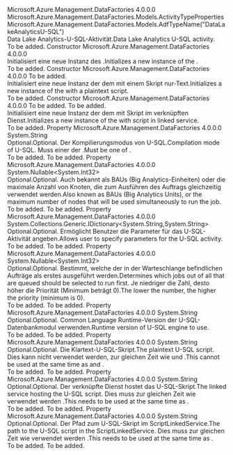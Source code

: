 <Type Name="DataLakeAnalyticsUSQLActivity" FullName="Microsoft.Azure.Management.DataFactories.Models.DataLakeAnalyticsUSQLActivity">
  <TypeSignature Language="C#" Value="public class DataLakeAnalyticsUSQLActivity : Microsoft.Azure.Management.DataFactories.Models.ActivityTypeProperties" />
  <TypeSignature Language="ILAsm" Value=".class public auto ansi beforefieldinit DataLakeAnalyticsUSQLActivity extends Microsoft.Azure.Management.DataFactories.Models.ActivityTypeProperties" />
  <TypeSignature Language="DocId" Value="T:Microsoft.Azure.Management.DataFactories.Models.DataLakeAnalyticsUSQLActivity" />
  <TypeSignature Language="VB.NET" Value="Public Class DataLakeAnalyticsUSQLActivity&#xA;Inherits ActivityTypeProperties" />
  <TypeSignature Language="F#" Value="type DataLakeAnalyticsUSQLActivity = class&#xA;    inherit ActivityTypeProperties" />
  <AssemblyInfo>
    <AssemblyName>Microsoft.Azure.Management.DataFactories</AssemblyName>
    <AssemblyVersion>4.0.0.0</AssemblyVersion>
  </AssemblyInfo>
  <Base>
    <BaseTypeName>Microsoft.Azure.Management.DataFactories.Models.ActivityTypeProperties</BaseTypeName>
  </Base>
  <Interfaces />
  <Attributes>
    <Attribute>
      <AttributeName>Microsoft.Azure.Management.DataFactories.Models.AdfTypeName("DataLakeAnalyticsU-SQL")</AttributeName>
    </Attribute>
  </Attributes>
  <Docs>
    <summary>
            <span data-ttu-id="be32a-101">Data Lake Analytics-U-SQL-Aktivität.</span><span class="sxs-lookup"><span data-stu-id="be32a-101">Data Lake Analytics U-SQL activity.</span></span>
            </summary>
    <remarks>To be added.</remarks>
  </Docs>
  <Members>
    <Member MemberName=".ctor">
      <MemberSignature Language="C#" Value="public DataLakeAnalyticsUSQLActivity ();" />
      <MemberSignature Language="ILAsm" Value=".method public hidebysig specialname rtspecialname instance void .ctor() cil managed" />
      <MemberSignature Language="DocId" Value="M:Microsoft.Azure.Management.DataFactories.Models.DataLakeAnalyticsUSQLActivity.#ctor" />
      <MemberSignature Language="VB.NET" Value="Public Sub New ()" />
      <MemberType>Constructor</MemberType>
      <AssemblyInfo>
        <AssemblyName>Microsoft.Azure.Management.DataFactories</AssemblyName>
        <AssemblyVersion>4.0.0.0</AssemblyVersion>
      </AssemblyInfo>
      <Parameters />
      <Docs>
        <summary>
            <span data-ttu-id="be32a-102">Initialisiert eine neue Instanz des <see cref="T:Microsoft.Azure.Management.DataFactories.Models.DataLakeAnalyticsUSQLActivity" />.</span><span class="sxs-lookup"><span data-stu-id="be32a-102">Initializes a new instance of the <see cref="T:Microsoft.Azure.Management.DataFactories.Models.DataLakeAnalyticsUSQLActivity" />.</span></span>
            </summary>
        <remarks>To be added.</remarks>
      </Docs>
    </Member>
    <Member MemberName=".ctor">
      <MemberSignature Language="C#" Value="public DataLakeAnalyticsUSQLActivity (string script);" />
      <MemberSignature Language="ILAsm" Value=".method public hidebysig specialname rtspecialname instance void .ctor(string script) cil managed" />
      <MemberSignature Language="DocId" Value="M:Microsoft.Azure.Management.DataFactories.Models.DataLakeAnalyticsUSQLActivity.#ctor(System.String)" />
      <MemberSignature Language="VB.NET" Value="Public Sub New (script As String)" />
      <MemberSignature Language="F#" Value="new Microsoft.Azure.Management.DataFactories.Models.DataLakeAnalyticsUSQLActivity : string -&gt; Microsoft.Azure.Management.DataFactories.Models.DataLakeAnalyticsUSQLActivity" Usage="new Microsoft.Azure.Management.DataFactories.Models.DataLakeAnalyticsUSQLActivity script" />
      <MemberType>Constructor</MemberType>
      <AssemblyInfo>
        <AssemblyName>Microsoft.Azure.Management.DataFactories</AssemblyName>
        <AssemblyVersion>4.0.0.0</AssemblyVersion>
      </AssemblyInfo>
      <Parameters>
        <Parameter Name="script" Type="System.String" />
      </Parameters>
      <Docs>
        <param name="script">To be added.</param>
        <summary>
            <span data-ttu-id="be32a-103">Initialisiert eine neue Instanz der dem <see cref="T:Microsoft.Azure.Management.DataFactories.Models.DataLakeAnalyticsUSQLActivity" /> mit einem Skript nur-Text.</span><span class="sxs-lookup"><span data-stu-id="be32a-103">Initializes a new instance of the <see cref="T:Microsoft.Azure.Management.DataFactories.Models.DataLakeAnalyticsUSQLActivity" /> with a plaintext script.</span></span>
            </summary>
        <remarks>To be added.</remarks>
      </Docs>
    </Member>
    <Member MemberName=".ctor">
      <MemberSignature Language="C#" Value="public DataLakeAnalyticsUSQLActivity (string scriptPath, string scriptLinkedService);" />
      <MemberSignature Language="ILAsm" Value=".method public hidebysig specialname rtspecialname instance void .ctor(string scriptPath, string scriptLinkedService) cil managed" />
      <MemberSignature Language="DocId" Value="M:Microsoft.Azure.Management.DataFactories.Models.DataLakeAnalyticsUSQLActivity.#ctor(System.String,System.String)" />
      <MemberSignature Language="VB.NET" Value="Public Sub New (scriptPath As String, scriptLinkedService As String)" />
      <MemberSignature Language="F#" Value="new Microsoft.Azure.Management.DataFactories.Models.DataLakeAnalyticsUSQLActivity : string * string -&gt; Microsoft.Azure.Management.DataFactories.Models.DataLakeAnalyticsUSQLActivity" Usage="new Microsoft.Azure.Management.DataFactories.Models.DataLakeAnalyticsUSQLActivity (scriptPath, scriptLinkedService)" />
      <MemberType>Constructor</MemberType>
      <AssemblyInfo>
        <AssemblyName>Microsoft.Azure.Management.DataFactories</AssemblyName>
        <AssemblyVersion>4.0.0.0</AssemblyVersion>
      </AssemblyInfo>
      <Parameters>
        <Parameter Name="scriptPath" Type="System.String" />
        <Parameter Name="scriptLinkedService" Type="System.String" />
      </Parameters>
      <Docs>
        <param name="scriptPath">To be added.</param>
        <param name="scriptLinkedService">To be added.</param>
        <summary>
            <span data-ttu-id="be32a-104">Initialisiert eine neue Instanz der dem <see cref="T:Microsoft.Azure.Management.DataFactories.Models.DataLakeAnalyticsUSQLActivity" /> mit Skript im verknüpften Dienst.</span><span class="sxs-lookup"><span data-stu-id="be32a-104">Initializes a new instance of the <see cref="T:Microsoft.Azure.Management.DataFactories.Models.DataLakeAnalyticsUSQLActivity" /> with script in linked service.</span></span>
            </summary>
        <remarks>To be added.</remarks>
      </Docs>
    </Member>
    <Member MemberName="CompilationMode">
      <MemberSignature Language="C#" Value="public string CompilationMode { get; set; }" />
      <MemberSignature Language="ILAsm" Value=".property instance string CompilationMode" />
      <MemberSignature Language="DocId" Value="P:Microsoft.Azure.Management.DataFactories.Models.DataLakeAnalyticsUSQLActivity.CompilationMode" />
      <MemberSignature Language="VB.NET" Value="Public Property CompilationMode As String" />
      <MemberSignature Language="F#" Value="member this.CompilationMode : string with get, set" Usage="Microsoft.Azure.Management.DataFactories.Models.DataLakeAnalyticsUSQLActivity.CompilationMode" />
      <MemberType>Property</MemberType>
      <AssemblyInfo>
        <AssemblyName>Microsoft.Azure.Management.DataFactories</AssemblyName>
        <AssemblyVersion>4.0.0.0</AssemblyVersion>
      </AssemblyInfo>
      <ReturnValue>
        <ReturnType>System.String</ReturnType>
      </ReturnValue>
      <Docs>
        <summary>
            <span data-ttu-id="be32a-105">Optional.</span><span class="sxs-lookup"><span data-stu-id="be32a-105">Optional.</span></span> <span data-ttu-id="be32a-106">Der Kompilierungsmodus von U-SQL.</span><span class="sxs-lookup"><span data-stu-id="be32a-106">Compilation mode of U-SQL.</span></span> <span data-ttu-id="be32a-107">Muss einer der <see cref="T:Microsoft.Azure.Management.DataFactories.Models.USqlCompilationMode" />.</span><span class="sxs-lookup"><span data-stu-id="be32a-107">Must be one of <see cref="T:Microsoft.Azure.Management.DataFactories.Models.USqlCompilationMode" />.</span></span>
            </summary>
        <value>To be added.</value>
        <remarks>To be added.</remarks>
      </Docs>
    </Member>
    <Member MemberName="DegreeOfParallelism">
      <MemberSignature Language="C#" Value="public Nullable&lt;int&gt; DegreeOfParallelism { get; set; }" />
      <MemberSignature Language="ILAsm" Value=".property instance valuetype System.Nullable`1&lt;int32&gt; DegreeOfParallelism" />
      <MemberSignature Language="DocId" Value="P:Microsoft.Azure.Management.DataFactories.Models.DataLakeAnalyticsUSQLActivity.DegreeOfParallelism" />
      <MemberSignature Language="VB.NET" Value="Public Property DegreeOfParallelism As Nullable(Of Integer)" />
      <MemberSignature Language="F#" Value="member this.DegreeOfParallelism : Nullable&lt;int&gt; with get, set" Usage="Microsoft.Azure.Management.DataFactories.Models.DataLakeAnalyticsUSQLActivity.DegreeOfParallelism" />
      <MemberType>Property</MemberType>
      <AssemblyInfo>
        <AssemblyName>Microsoft.Azure.Management.DataFactories</AssemblyName>
        <AssemblyVersion>4.0.0.0</AssemblyVersion>
      </AssemblyInfo>
      <ReturnValue>
        <ReturnType>System.Nullable&lt;System.Int32&gt;</ReturnType>
      </ReturnValue>
      <Docs>
        <summary>
            <span data-ttu-id="be32a-108">Optional.</span><span class="sxs-lookup"><span data-stu-id="be32a-108">Optional.</span></span> <span data-ttu-id="be32a-109">Auch bekannt als BAUs (Big Analytics-Einheiten) oder die maximale Anzahl von Knoten, die zum Ausführen des Auftrags gleichzeitig verwendet werden.</span><span class="sxs-lookup"><span data-stu-id="be32a-109">Also known as BAUs (Big Analytics Units), or the maximum number of nodes that will be used simultaneously to run the job.</span></span>
            </summary>
        <value>To be added.</value>
        <remarks>To be added.</remarks>
      </Docs>
    </Member>
    <Member MemberName="Parameters">
      <MemberSignature Language="C#" Value="public System.Collections.Generic.IDictionary&lt;string,string&gt; Parameters { get; set; }" />
      <MemberSignature Language="ILAsm" Value=".property instance class System.Collections.Generic.IDictionary`2&lt;string, string&gt; Parameters" />
      <MemberSignature Language="DocId" Value="P:Microsoft.Azure.Management.DataFactories.Models.DataLakeAnalyticsUSQLActivity.Parameters" />
      <MemberSignature Language="VB.NET" Value="Public Property Parameters As IDictionary(Of String, String)" />
      <MemberSignature Language="F#" Value="member this.Parameters : System.Collections.Generic.IDictionary&lt;string, string&gt; with get, set" Usage="Microsoft.Azure.Management.DataFactories.Models.DataLakeAnalyticsUSQLActivity.Parameters" />
      <MemberType>Property</MemberType>
      <AssemblyInfo>
        <AssemblyName>Microsoft.Azure.Management.DataFactories</AssemblyName>
        <AssemblyVersion>4.0.0.0</AssemblyVersion>
      </AssemblyInfo>
      <ReturnValue>
        <ReturnType>System.Collections.Generic.IDictionary&lt;System.String,System.String&gt;</ReturnType>
      </ReturnValue>
      <Docs>
        <summary>
            <span data-ttu-id="be32a-110">Optional.</span><span class="sxs-lookup"><span data-stu-id="be32a-110">Optional.</span></span> <span data-ttu-id="be32a-111">Ermöglicht Benutzer die Parameter für das U-SQL-Aktivität angeben.</span><span class="sxs-lookup"><span data-stu-id="be32a-111">Allows user to specify parameters for the U-SQL activity.</span></span>
            </summary>
        <value>To be added.</value>
        <remarks>To be added.</remarks>
      </Docs>
    </Member>
    <Member MemberName="Priority">
      <MemberSignature Language="C#" Value="public Nullable&lt;int&gt; Priority { get; set; }" />
      <MemberSignature Language="ILAsm" Value=".property instance valuetype System.Nullable`1&lt;int32&gt; Priority" />
      <MemberSignature Language="DocId" Value="P:Microsoft.Azure.Management.DataFactories.Models.DataLakeAnalyticsUSQLActivity.Priority" />
      <MemberSignature Language="VB.NET" Value="Public Property Priority As Nullable(Of Integer)" />
      <MemberSignature Language="F#" Value="member this.Priority : Nullable&lt;int&gt; with get, set" Usage="Microsoft.Azure.Management.DataFactories.Models.DataLakeAnalyticsUSQLActivity.Priority" />
      <MemberType>Property</MemberType>
      <AssemblyInfo>
        <AssemblyName>Microsoft.Azure.Management.DataFactories</AssemblyName>
        <AssemblyVersion>4.0.0.0</AssemblyVersion>
      </AssemblyInfo>
      <ReturnValue>
        <ReturnType>System.Nullable&lt;System.Int32&gt;</ReturnType>
      </ReturnValue>
      <Docs>
        <summary>
            <span data-ttu-id="be32a-112">Optional.</span><span class="sxs-lookup"><span data-stu-id="be32a-112">Optional.</span></span> <span data-ttu-id="be32a-113">Bestimmt, welche der in der Warteschlange befindlichen Aufträge als erstes ausgeführt werden.</span><span class="sxs-lookup"><span data-stu-id="be32a-113">Determines which jobs out of all that are queued should be selected to run first.</span></span> <span data-ttu-id="be32a-114">Je niedriger die Zahl, desto höher die Priorität (Minimum beträgt 0).</span><span class="sxs-lookup"><span data-stu-id="be32a-114">The lower the number, the higher the priority (minimum is 0).</span></span>
            </summary>
        <value>To be added.</value>
        <remarks>To be added.</remarks>
      </Docs>
    </Member>
    <Member MemberName="RuntimeVersion">
      <MemberSignature Language="C#" Value="public string RuntimeVersion { get; set; }" />
      <MemberSignature Language="ILAsm" Value=".property instance string RuntimeVersion" />
      <MemberSignature Language="DocId" Value="P:Microsoft.Azure.Management.DataFactories.Models.DataLakeAnalyticsUSQLActivity.RuntimeVersion" />
      <MemberSignature Language="VB.NET" Value="Public Property RuntimeVersion As String" />
      <MemberSignature Language="F#" Value="member this.RuntimeVersion : string with get, set" Usage="Microsoft.Azure.Management.DataFactories.Models.DataLakeAnalyticsUSQLActivity.RuntimeVersion" />
      <MemberType>Property</MemberType>
      <AssemblyInfo>
        <AssemblyName>Microsoft.Azure.Management.DataFactories</AssemblyName>
        <AssemblyVersion>4.0.0.0</AssemblyVersion>
      </AssemblyInfo>
      <ReturnValue>
        <ReturnType>System.String</ReturnType>
      </ReturnValue>
      <Docs>
        <summary>
            <span data-ttu-id="be32a-115">Optional.</span><span class="sxs-lookup"><span data-stu-id="be32a-115">Optional.</span></span> <span data-ttu-id="be32a-116">Common Language Runtime-Version der U-SQL-Datenbankmodul verwenden.</span><span class="sxs-lookup"><span data-stu-id="be32a-116">Runtime version of U-SQL engine to use.</span></span>
            </summary>
        <value>To be added.</value>
        <remarks>To be added.</remarks>
      </Docs>
    </Member>
    <Member MemberName="Script">
      <MemberSignature Language="C#" Value="public string Script { get; set; }" />
      <MemberSignature Language="ILAsm" Value=".property instance string Script" />
      <MemberSignature Language="DocId" Value="P:Microsoft.Azure.Management.DataFactories.Models.DataLakeAnalyticsUSQLActivity.Script" />
      <MemberSignature Language="VB.NET" Value="Public Property Script As String" />
      <MemberSignature Language="F#" Value="member this.Script : string with get, set" Usage="Microsoft.Azure.Management.DataFactories.Models.DataLakeAnalyticsUSQLActivity.Script" />
      <MemberType>Property</MemberType>
      <AssemblyInfo>
        <AssemblyName>Microsoft.Azure.Management.DataFactories</AssemblyName>
        <AssemblyVersion>4.0.0.0</AssemblyVersion>
      </AssemblyInfo>
      <ReturnValue>
        <ReturnType>System.String</ReturnType>
      </ReturnValue>
      <Docs>
        <summary>
            <span data-ttu-id="be32a-117">Optional.</span><span class="sxs-lookup"><span data-stu-id="be32a-117">Optional.</span></span> <span data-ttu-id="be32a-118">Die Klartext-U-SQL-Skript.</span><span class="sxs-lookup"><span data-stu-id="be32a-118">The plaintext U-SQL script.</span></span> <span data-ttu-id="be32a-119">Dies kann nicht verwendet werden, zur gleichen Zeit wie <see cref="P:Microsoft.Azure.Management.DataFactories.Models.DataLakeAnalyticsUSQLActivity.ScriptPath" /> und <see cref="P:Microsoft.Azure.Management.DataFactories.Models.DataLakeAnalyticsUSQLActivity.ScriptLinkedService" />.</span><span class="sxs-lookup"><span data-stu-id="be32a-119">This cannot be used at the same time as <see cref="P:Microsoft.Azure.Management.DataFactories.Models.DataLakeAnalyticsUSQLActivity.ScriptPath" /> and <see cref="P:Microsoft.Azure.Management.DataFactories.Models.DataLakeAnalyticsUSQLActivity.ScriptLinkedService" />.</span></span>
            </summary>
        <value>To be added.</value>
        <remarks>To be added.</remarks>
      </Docs>
    </Member>
    <Member MemberName="ScriptLinkedService">
      <MemberSignature Language="C#" Value="public string ScriptLinkedService { get; set; }" />
      <MemberSignature Language="ILAsm" Value=".property instance string ScriptLinkedService" />
      <MemberSignature Language="DocId" Value="P:Microsoft.Azure.Management.DataFactories.Models.DataLakeAnalyticsUSQLActivity.ScriptLinkedService" />
      <MemberSignature Language="VB.NET" Value="Public Property ScriptLinkedService As String" />
      <MemberSignature Language="F#" Value="member this.ScriptLinkedService : string with get, set" Usage="Microsoft.Azure.Management.DataFactories.Models.DataLakeAnalyticsUSQLActivity.ScriptLinkedService" />
      <MemberType>Property</MemberType>
      <AssemblyInfo>
        <AssemblyName>Microsoft.Azure.Management.DataFactories</AssemblyName>
        <AssemblyVersion>4.0.0.0</AssemblyVersion>
      </AssemblyInfo>
      <ReturnValue>
        <ReturnType>System.String</ReturnType>
      </ReturnValue>
      <Docs>
        <summary>
            <span data-ttu-id="be32a-120">Optional.</span><span class="sxs-lookup"><span data-stu-id="be32a-120">Optional.</span></span> <span data-ttu-id="be32a-121">Der verknüpfte Dienst hostet das U-SQL-Skript.</span><span class="sxs-lookup"><span data-stu-id="be32a-121">The linked service hosting the U-SQL script.</span></span> <span data-ttu-id="be32a-122">Dies muss zur gleichen Zeit wie verwendet werden <see cref="P:Microsoft.Azure.Management.DataFactories.Models.DataLakeAnalyticsUSQLActivity.ScriptPath" />.</span><span class="sxs-lookup"><span data-stu-id="be32a-122">This needs to be used at the same time as <see cref="P:Microsoft.Azure.Management.DataFactories.Models.DataLakeAnalyticsUSQLActivity.ScriptPath" />.</span></span>
            </summary>
        <value>To be added.</value>
        <remarks>To be added.</remarks>
      </Docs>
    </Member>
    <Member MemberName="ScriptPath">
      <MemberSignature Language="C#" Value="public string ScriptPath { get; set; }" />
      <MemberSignature Language="ILAsm" Value=".property instance string ScriptPath" />
      <MemberSignature Language="DocId" Value="P:Microsoft.Azure.Management.DataFactories.Models.DataLakeAnalyticsUSQLActivity.ScriptPath" />
      <MemberSignature Language="VB.NET" Value="Public Property ScriptPath As String" />
      <MemberSignature Language="F#" Value="member this.ScriptPath : string with get, set" Usage="Microsoft.Azure.Management.DataFactories.Models.DataLakeAnalyticsUSQLActivity.ScriptPath" />
      <MemberType>Property</MemberType>
      <AssemblyInfo>
        <AssemblyName>Microsoft.Azure.Management.DataFactories</AssemblyName>
        <AssemblyVersion>4.0.0.0</AssemblyVersion>
      </AssemblyInfo>
      <ReturnValue>
        <ReturnType>System.String</ReturnType>
      </ReturnValue>
      <Docs>
        <summary>
            <span data-ttu-id="be32a-123">Optional.</span><span class="sxs-lookup"><span data-stu-id="be32a-123">Optional.</span></span> <span data-ttu-id="be32a-124">Der Pfad zum U-SQL-Skript im ScriptLinkedService.</span><span class="sxs-lookup"><span data-stu-id="be32a-124">The path to the U-SQL script in the ScriptLinkedService.</span></span> <span data-ttu-id="be32a-125">Dies muss zur gleichen Zeit wie verwendet werden <see cref="P:Microsoft.Azure.Management.DataFactories.Models.DataLakeAnalyticsUSQLActivity.ScriptLinkedService" />.</span><span class="sxs-lookup"><span data-stu-id="be32a-125">This needs to be used at the same time as <see cref="P:Microsoft.Azure.Management.DataFactories.Models.DataLakeAnalyticsUSQLActivity.ScriptLinkedService" />.</span></span>
            </summary>
        <value>To be added.</value>
        <remarks>To be added.</remarks>
      </Docs>
    </Member>
  </Members>
</Type>